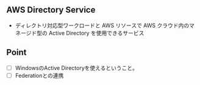 ## AWS Directory Service
* ディレクトリ対応型ワークロードと AWS リソースで AWS クラウド内のマネージド型の Active Directory を使用できるサービス
## Point
  - [ ] WindowsのActive Directoryを使えるということ。
  - [ ] Federationとの連携